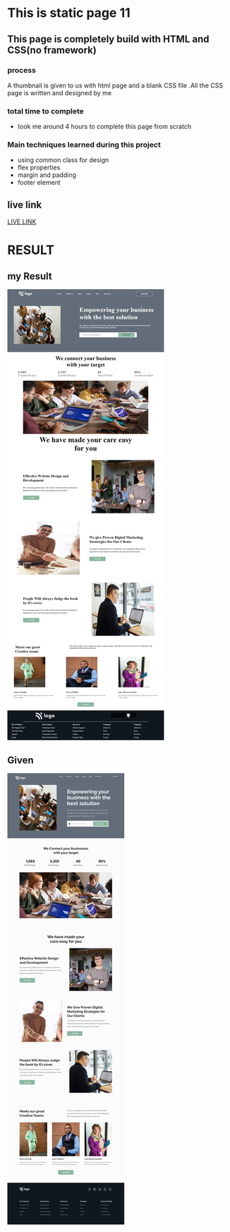 # This is static page 11
## This page is completely build with HTML and CSS(no framework)

### process 
 A thumbnail is given to us with html page and a blank CSS file .All the CSS page is written and designed  by me 

 ### total time to complete
 - took me around 4 hours to complete this page from scratch
### Main techniques learned during this project
-   using common class for design    
-   flex properties
-   margin and padding
-   footer element
 ## live link
 [LIVE LINK]("netlify")

 # RESULT
 ## my Result
 ![MY RESULT](./my_submission.png)
 ## Given
![GIVEN IMAGE](./12.png)